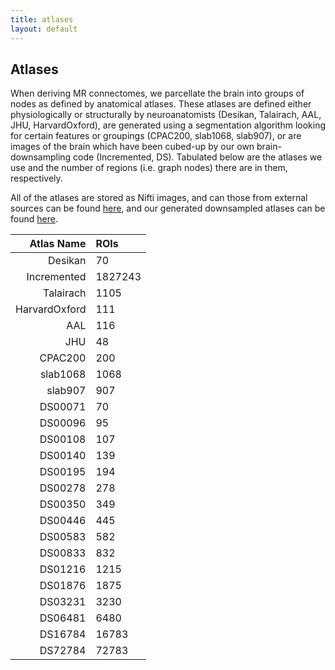 ```yaml
---
title: atlases
layout: default
---
```


## Atlases
When deriving MR connectomes, we parcellate the brain into groups of nodes as defined by anatomical atlases. These atlases are defined either physiologically or structurally by neuroanatomists (Desikan, Talairach, AAL, JHU, HarvardOxford), are generated using a segmentation algorithm looking for certain features or groupings (CPAC200, slab1068, slab907), or are images of the brain which have been cubed-up by our own brain-downsampling code (Incremented, DS). Tabulated below are the atlases we use and the number of regions (i.e. graph nodes) there are in them, respectively.

All of the atlases are stored as Nifti images, and can those from external sources can be found [here](http://openconnecto.me/data/public/MR/atlases/parcellations/ingested/), and our generated downsampled atlases can be found [here](http://openconnecto.me/data/public/MR/atlases/downsample/).

|Atlas Name     |  ROIs  |
|--------------:|:-------|
|Desikan        |70      |
|Incremented    |1827243 |
|Talairach      |1105    |
|HarvardOxford  |111     |
|AAL            |116     |
|JHU            |48      |
|CPAC200        |200     |
|slab1068       |1068    |
|slab907        |907     |
|DS00071        |70      |
|DS00096        |95      |
|DS00108        |107     |
|DS00140        |139     |
|DS00195        |194     |
|DS00278        |278     |
|DS00350        |349     |
|DS00446        |445     |
|DS00583        |582     |
|DS00833        |832     |
|DS01216        |1215    |
|DS01876        |1875    |
|DS03231        |3230    |
|DS06481        |6480    |
|DS16784        |16783   |
|DS72784        |72783   |
